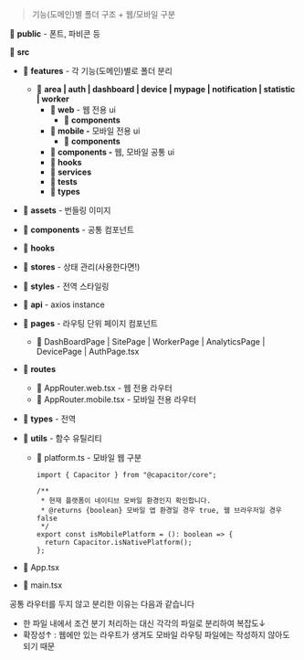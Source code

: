 > 기능(도메인)별 폴더 구조 + 웹/모바일 구분

📂 **public** - 폰트, 파비콘 등

📂 **src**

- 📂 **features** - 각 기능(도메인)별로 폴더 분리
  - 📂 **area | auth | dashboard | device | mypage | notification | statistic | worker**
    - 📂 **web** - 웹 전용 ui
      - 📂 **components**
    - 📂 **mobile -** 모바일 전용 ui
      - 📂 **components**
    - 📂 **components -** 웹, 모바일 공통 ui
    - 📂 **hooks**
    - 📂 **services**
    - 📂 **tests**
    - 📂 **types**
- 📂 **assets** - 번들링 이미지
- 📂 **components** - 공통 컴포넌트
- 📂 **hooks**
- 📂 **stores** - 상태 관리(사용한다면!)
- 📂 **styles** - 전역 스타일링
- 📂 **api** - axios instance
- 📂 **pages** - 라우팅 단위 페이지 컴포넌트
  - 📄 DashBoardPage | SitePage | WorkerPage | AnalyticsPage | DevicePage | AuthPage.tsx
- 📂 **routes**
  - 📄 AppRouter.web.tsx - 웹 전용 라우터
  - 📄 AppRouter.mobile.tsx - 모바일 전용 라우터
- 📂 **types** - 전역
- 📂 **utils** - 함수 유틸리티

  - 📄 platform.ts - 모바일 웹 구분

    ```tsx
    import { Capacitor } from "@capacitor/core";

    /**
     * 현재 플랫폼이 네이티브 모바일 환경인지 확인합니다.
     * @returns {boolean} 모바일 앱 환경일 경우 true, 웹 브라우저일 경우 false
     */
    export const isMobilePlatform = (): boolean => {
      return Capacitor.isNativePlatform();
    };
    ```

- 📄 App.tsx
- 📄 main.tsx

공통 라우터를 두지 않고 분리한 이유는 다음과 같습니다

- 한 파일 내에서 조건 분기 처리하는 대신 각각의 파일로 분리하여 복잡도↓
- 확장성↑ : 웹에만 있는 라우트가 생겨도 모바일 라우팅 파일에는 작성하지 않아도 되기 때문
